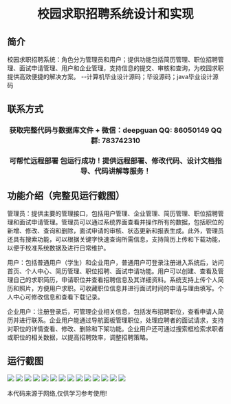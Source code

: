 <p><h1 align="center">校园求职招聘系统设计和实现</h1></p>

## 简介
校园求职招聘系统：角色分为管理员和用户；提供功能包括简历管理、职位招聘管理、面试申请管理、用户和企业管理，支持信息的提交、审核和查询，为校园求职提供高效便捷的解决方案。    --计算机毕业设计源码；毕设源码；java毕业设计源码


## 联系方式
<p><h3 align="center">获取完整代码与数据库文件 + 微信：deepguan QQ: 86050149 QQ群: 783742310</h3></p>
<p><h3 align="center">可帮忙远程部署 包运行成功！提供远程部署、修改代码、设计文档指导、代码讲解等服务！</h3></p>

## 功能介绍（完整见运行截图）
管理员：提供主要的管理接口，包括用户管理、企业管理、简历管理、职位招聘管理和面试申请管理。管理员可以通过系统界面查看并操作所有的数据，包括职位的新增、修改、查询和删除，面试申请的审核、状态更新和报表生成。此外，管理员还具有搜索功能，可以根据关键字快速查询所需信息，支持简历上传和下载功能，以便于校准系统数据及进行日常维护。

用户：包括普通用户（学生）和企业用户，普通用户可登录注册进入系统后，访问首页、个人中心、简历管理、职位招聘、面试申请功能。用户可以创建、查看及管理自己的求职简历，申请职位并查看招聘信息及其详细资料。系统支持上传个人简历和照片，方便用户求职。可收藏职位信息并进行面试时间的申请与理由填写。个人中心可修改信息和查看下载记录。

企业用户：注册登录后，可管理企业相关信息，包括发布招聘职位，查看申请人简历并进行联系。企业用户能通过导航面板管理职位，处理应聘者的面试请求，支持对职位的详情查看、修改、删除和下架功能。企业用户还可通过搜索框检索求职者或职位的相关数据，以提高招聘效率，调整招聘策略。


## 运行截图
![](https://bs-1329754181.cos.ap-shanghai.myqcloud.com/spring/CampusJobRecruitmentSystemDesignAndImplementation/img/001.jpg)
![](https://bs-1329754181.cos.ap-shanghai.myqcloud.com/spring/CampusJobRecruitmentSystemDesignAndImplementation/img/002.jpg)
![](https://bs-1329754181.cos.ap-shanghai.myqcloud.com/spring/CampusJobRecruitmentSystemDesignAndImplementation/img/003.jpg)
![](https://bs-1329754181.cos.ap-shanghai.myqcloud.com/spring/CampusJobRecruitmentSystemDesignAndImplementation/img/004.jpg)
![](https://bs-1329754181.cos.ap-shanghai.myqcloud.com/spring/CampusJobRecruitmentSystemDesignAndImplementation/img/005.jpg)
![](https://bs-1329754181.cos.ap-shanghai.myqcloud.com/spring/CampusJobRecruitmentSystemDesignAndImplementation/img/006.jpg)
![](https://bs-1329754181.cos.ap-shanghai.myqcloud.com/spring/CampusJobRecruitmentSystemDesignAndImplementation/img/007.jpg)
![](https://bs-1329754181.cos.ap-shanghai.myqcloud.com/spring/CampusJobRecruitmentSystemDesignAndImplementation/img/008.jpg)
![](https://bs-1329754181.cos.ap-shanghai.myqcloud.com/spring/CampusJobRecruitmentSystemDesignAndImplementation/img/009.jpg)
![](https://bs-1329754181.cos.ap-shanghai.myqcloud.com/spring/CampusJobRecruitmentSystemDesignAndImplementation/img/010.jpg)
![](https://bs-1329754181.cos.ap-shanghai.myqcloud.com/spring/CampusJobRecruitmentSystemDesignAndImplementation/img/011.jpg)
![](https://bs-1329754181.cos.ap-shanghai.myqcloud.com/spring/CampusJobRecruitmentSystemDesignAndImplementation/img/012.jpg)
![](https://bs-1329754181.cos.ap-shanghai.myqcloud.com/spring/CampusJobRecruitmentSystemDesignAndImplementation/img/013.jpg)
![](https://bs-1329754181.cos.ap-shanghai.myqcloud.com/spring/CampusJobRecruitmentSystemDesignAndImplementation/img/014.jpg)

<p>本代码来源于网络,仅供学习参考使用!</p>
